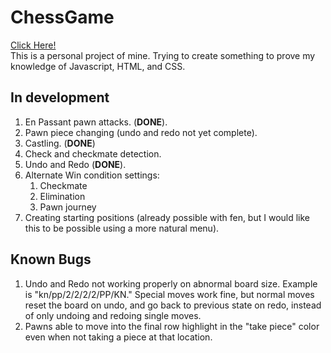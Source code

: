 # ChessGame
[Click Here!](https://phinziegler.github.io/ChessGame/)<br>
This is a personal project of mine. Trying to create something to prove my knowledge of Javascript, HTML, and CSS.

## In development
1. En Passant pawn attacks. (**DONE**).
2. Pawn piece changing (undo and redo not yet complete). 
3. Castling. (**DONE**)
4. Check and checkmate detection. 
5. Undo and Redo (**DONE**). 
6. Alternate Win condition settings:
    1. Checkmate
    2. Elimination
    3. Pawn journey
8. Creating starting positions (already possible with fen, but I would like this to be possible using a more natural menu).

## Known Bugs
1. Undo and Redo not working properly on abnormal board size. Example is "kn/pp/2/2/2/2/PP/KN." Special moves work fine, but normal moves reset the board on undo, and go back to previous state on redo, instead of only undoing and redoing single moves.
2. Pawns able to move into the final row highlight in the "take piece" color even when not taking a piece at that location.

